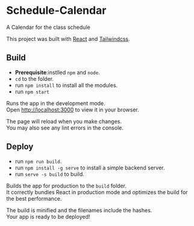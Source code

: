 # Schedule-Calendar

A Calendar for the class schedule 

This project was built with [React](https://github.com/facebook/react) and [Tailwindcss](https://github.com/tailwindlabs/tailwindcss).

## Build 

- **Prerequisite**:instlled `npm` and `node`.
- `cd` to the folder.
- run `npm install` to install all the modules.
- run `npm start`

Runs the app in the development mode.\
Open [http://localhost:3000](http://localhost:3000) to view it in your browser.

The page will reload when you make changes.\
You may also see any lint errors in the console.

## Deploy

- run `npm run build`.
- run `npm install -g serve` to install a simple backend server.
- run `serve -s build` to build.

Builds the app for production to the `build` folder.\
It correctly bundles React in production mode and optimizes the build for the best performance.

The build is minified and the filenames include the hashes.\
Your app is ready to be deployed!
